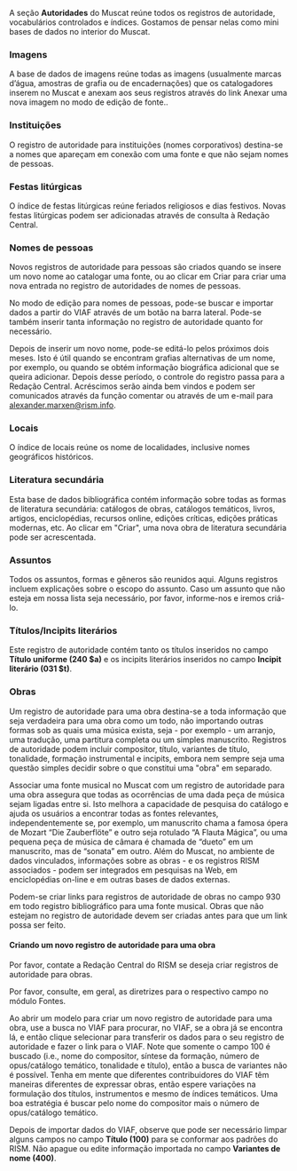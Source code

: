A seção **Autoridades** do Muscat reúne todos os registros de autoridade, vocabulários controlados e índices. Gostamos de pensar nelas como mini bases de dados no interior do Muscat.

### Imagens
A base de dados de imagens reúne todas as imagens (usualmente marcas d’água, amostras de grafia ou de encadernações) que os catalogadores inserem no Muscat e anexam aos seus registros através do link Anexar uma nova imagem no modo de edição de fonte..

### Instituições
O registro de autoridade para instituições (nomes corporativos) destina-se a nomes que apareçam em conexão com uma fonte e que não sejam nomes de pessoas.

### Festas litúrgicas   
O índice de festas litúrgicas reúne feriados religiosos e dias festivos. Novas festas litúrgicas podem ser adicionadas através de consulta à Redação Central.

### Nomes de pessoas
Novos registros de autoridade para pessoas são criados quando se insere um novo nome ao catalogar uma fonte, ou ao clicar em Criar para criar uma nova entrada no registro de autoridades de nomes de pessoas.

No modo de edição para nomes de pessoas, pode-se buscar e importar dados a partir do VIAF através de um botão na barra lateral. Pode-se também inserir tanta informação no registro de autoridade quanto for necessário.  

Depois de inserir um novo nome, pode-se editá-lo pelos próximos dois meses. Isto é útil quando se encontram grafias alternativas de um nome, por exemplo, ou quando se obtém informação biográfica adicional que se queira adicionar. Depois desse período, o controle do registro passa para a Redação Central. Acréscimos serão ainda bem vindos e podem ser comunicados através da função comentar ou através de um e-mail para alexander.marxen@rism.info.

### Locais
O índice de locais reúne os nome de localidades, inclusive nomes geográficos históricos.

### Literatura secundária
Esta base de dados bibliográfica contém informação sobre todas as formas de literatura secundária: catálogos de obras, catálogos temáticos, livros, artigos, enciclopédias, recursos online, edições críticas, edições práticas modernas, etc.  Ao clicar em "Criar", uma nova obra de literatura secundária pode ser acrescentada.

### Assuntos
Todos os assuntos, formas e gêneros são reunidos aqui. Alguns registros incluem explicações sobre o escopo do assunto. Caso um assunto que não esteja em nossa lista seja necessário, por favor, informe-nos e iremos criá-lo.  

### Títulos/Incipits literários
Este registro de autoridade contém tanto os títulos inseridos no campo **Título uniforme (240 $a)** e os incipits literários inseridos no campo **Incipit literário (031 $t)**.

### Obras
Um registro de autoridade para uma obra destina-se a toda informação que seja verdadeira para uma obra como um todo, não importando outras formas sob as quais uma música exista, seja - por exemplo - um arranjo, uma tradução, uma partitura completa ou um simples manuscrito. Registros de autoridade podem incluir compositor, título, variantes de título, tonalidade, formação instrumental e incipits, embora nem sempre seja uma questão simples decidir sobre o que constitui uma "obra" em separado.

Associar uma fonte musical no Muscat com um registro de autoridade para uma obra assegura que  todas as ocorrências de uma dada peça de música sejam ligadas entre si. Isto melhora a capacidade de pesquisa do catálogo e ajuda os usuários a encontrar todas as fontes relevantes, independentemente se, por exemplo, um manuscrito chama a famosa ópera de Mozart “Die Zauberflöte” e outro seja rotulado “A Flauta Mágica”, ou uma pequena peça de música de câmara é chamada de “dueto” em um manuscrito, mas de “sonata” em outro. Além do Muscat, no ambiente de dados vinculados, informações sobre as obras - e os registros RISM associados - podem ser integrados em pesquisas na Web, em enciclopédias on-line e em outras bases de dados externas.

Podem-se criar links para registros de autoridade de obras no campo 930 em todo registro bibliográfico para uma fonte musical. Obras que não estejam no registro de autoridade devem ser criadas antes para que um link possa ser feito.

#### Criando um novo registro de autoridade para uma obra
Por favor, contate a Redação Central do RISM se deseja criar registros de autoridade para obras.

Por favor, consulte, em geral, as diretrizes para o respectivo campo no módulo Fontes.

Ao abrir um modelo para criar um novo registro de autoridade para uma obra, use a busca no VIAF para procurar, no VIAF, se a obra já se encontra lá, e então clique selecionar para transferir os dados para o seu registro de autoridade e fazer o link para o VIAF. Note que somente o campo 100 é buscado (i.e., nome do compositor, síntese da formação, número de opus/catálogo temático, tonalidade e título), então a busca de variantes não é possível. Tenha em mente que diferentes contribuidores do VIAF têm maneiras diferentes de expressar obras, então espere variações na formulação dos títulos, instrumentos e mesmo de índices temáticos. Uma boa estratégia é buscar pelo nome do compositor mais o número de opus/catálogo temático.

Depois de importar dados do VIAF, observe que pode ser necessário limpar alguns campos no campo **Título (100)** para se conformar aos padrões do RISM. Não apague ou edite informação importada no campo **Variantes de nome (400)**.
